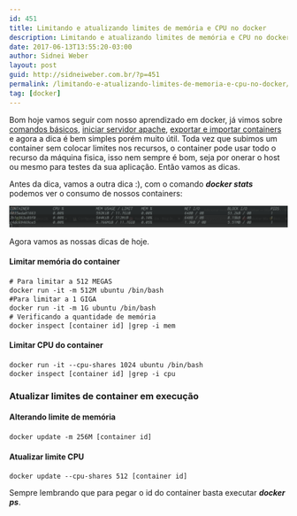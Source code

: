 ```yaml
---
id: 451
title: Limitando e atualizando limites de memória e CPU no docker
description: Limitando e atualizando limites de memória e CPU no docker
date: 2017-06-13T13:55:20-03:00
author: Sidnei Weber
layout: post
guid: http://sidneiweber.com.br/?p=451
permalink: /limitando-e-atualizando-limites-de-memoria-e-cpu-no-docker/
tag: [docker]
---
```

Bom hoje vamos seguir com nosso aprendizado em docker, já vimos sobre <a href="http://sidneiweber.com.br/2016/11/17/comandos-basicos-docker/" target="_blank">comandos básicos</a>, <a href="http://sidneiweber.com.br/2016/11/17/iniciando-servidor-apache-no-docker/" target="_blank" rel="noopener noreferrer">iniciar servidor apache</a>, <a href="http://sidneiweber.com.br/2016/11/18/exportar-e-importar-containers-no-docker/" target="_blank" rel="noopener noreferrer">exportar e importar containers</a> e agora a dica é bem simples porém muito útil. Toda vez que subimos um container sem colocar limites nos recursos, o container pode usar todo o recurso da máquina fisica, isso nem sempre é bom, seja por onerar o host ou mesmo para testes da sua aplicação. Então vamos as dicas.

Antes da dica, vamos a outra dica :), com o comando _**docker stats**_ podemos ver o consumo de nossos containers:

<img src="/assets/img/uploads/2017/06/Captura-de-tela_2017-06-13_13-47-34-1024x79.png" />

Agora vamos as nossas dicas de hoje.

#### Limitar memória do container

```shell
# Para limitar a 512 MEGAS
docker run -it -m 512M ubuntu /bin/bash
#Para limitar a 1 GIGA
docker run -it -m 1G ubuntu /bin/bash
# Verificando a quantidade de memória
docker inspect [container id] |grep -i mem
```

#### Limitar CPU do container

```shell
docker run -it --cpu-shares 1024 ubuntu /bin/bash
docker inspect [container id] |grep -i cpu
```

### Atualizar limites de container em execução

#### Alterando limite de memória

```shell
docker update -m 256M [container id]
```

#### Atualizar limite CPU

```shell
docker update --cpu-shares 512 [container id]
```

Sempre lembrando que para pegar o id do container basta executar _**docker ps**_.
